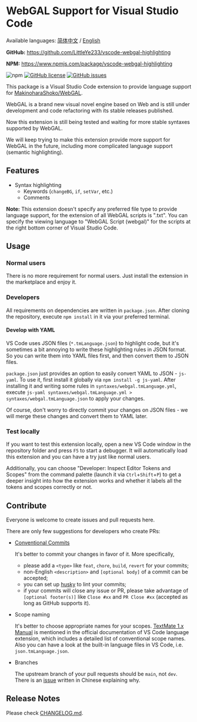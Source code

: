 # WebGAL Support for Visual Studio Code

Available languages: [简体中文](README.zh-cn.md) / [English](README.md)

**GitHub:** <https://github.com/LittleYe233/vscode-webgal-highlighting>

**NPM:** <https://www.npmjs.com/package/vscode-webgal-highlighting>

![npm](https://img.shields.io/npm/v/vscode-webgal-highlighting?style=flat-square) [![GitHub license](https://img.shields.io/github/license/LittleYe233/vscode-webgal-highlighting?style=flat-square)](https://github.com/LittleYe233/vscode-webgal-highlighting/blob/main/LICENSE) [![GitHub issues](https://img.shields.io/github/issues/LittleYe233/vscode-webgal-highlighting?style=flat-square)](https://github.com/LittleYe233/vscode-webgal-highlighting/issues)

This package is a Visual Studio Code extension to provide language support for [MakinoharaShoko/WebGAL](https://github.com/MakinoharaShoko/WebGAL/).

WebGAL is a brand new visual novel engine based on Web and is still under development and code refactoring with its stable releases published.

Now this extension is still being tested and waiting for more stable syntaxes supported by WebGAL.

We will keep trying to make this extension provide more support for WebGAL in the future, including more complicated language support (semantic highlighting).

## Features

- Syntax highlighting
  - Keywords (`changeBG`, `if`, `setVar`, etc.)
  - Comments

**Note:** This extension doesn't specify any preferred file type to provide language support, for the extension of all WebGAL scripts is ".txt". You can specify the viewing language to "WebGAL Script (webgal)" for the scripts at the right bottom corner of Visual Studio Code.

## Usage

### Normal users

There is no more requirement for normal users. Just install the extension in the marketplace and enjoy it.

### Developers

All requirements on dependencies are written in `package.json`. After cloning the repository, execute `npm install` in it via your preferred terminal.

#### Develop with YAML

VS Code uses JSON files (`*.tmLanguage.json`) to highlight code, but it's sometimes a bit annoying to write these highlighting rules in JSON format. So you can write them into YAML files first, and then convert them to JSON files.

`package.json` just provides an option to easily convert YAML to JSON - `js-yaml`. To use it, first install it globally via `npm install -g js-yaml`. After installing it and writing some rules in `syntaxes/webgal.tmLanguage.yml`, execute `js-yaml syntaxes/webgal.tmLanguage.yml > syntaxes/webgal.tmLanguage.json` to apply your changes.

Of course, don't worry to directly commit your changes on JSON files - we will merge these changes and convert them to YAML later.

### Test locally

If you want to test this extension locally, open a new VS Code window in the repository folder and press `F5` to start a debugger. It will automatically load this extension and you can have a try just like normal users.

Additionally, you can choose "Developer: Inspect Editor Tokens and Scopes" from the command palette (launch it via `Ctrl`+`Shift`+`P`) to get a deeper insight into how the extension works and whether it labels all the tokens and scopes correctly or not.

<!-- ## Extension Settings

Include if your extension adds any VS Code settings through the `contributes.configuration` extension point.

For example:

This extension contributes the following settings:

* `myExtension.enable`: enable/disable this extension
* `myExtension.thing`: set to `blah` to do something -->

<!-- ## Known Issues

Calling out known issues can help limit users opening duplicate issues against your extension. -->

## Contribute

Everyone is welcome to create issues and pull requests here.

There are only few suggestions for developers who create PRs:

- [Conventional Commits](https://www.conventionalcommits.org/en/v1.0.0/)
  
  It's better to commit your changes in favor of it. More specifically,
  - please add a `<type>` like `feat`, `chore`, `build`, `revert` for your commits;
  - non-English `<description>` and `[optional body]` of a commit can be accepted;
  - you can set up [husky](https://typicode.github.io/husky/#/) to lint your commits;
  - if your commits will close any issue or PR, please take advantage of `[optional footer(s)]` like `Close #xx` and `PR Close #xx` (accepted as long as GitHub supports it).
- Scope naming

  It's better to choose appropriate names for your scopes. [TextMate 1.x Manual](https://macromates.com/manual/en/language_grammars) is mentioned in the official documentation of VS Code language extension, which includes a detailed list of conventional scope names. Also you can have a look at the built-in language files in VS Code, i.e. `json.tmLanguage.json`.

- Branches

  The upstream branch of your pull requests should be `main`, not `dev`. There is an [issue](https://github.com/LittleYe233/vscode-webgal-highlighting/issues/3) written in Chinese explaining why.

## Release Notes

Please check [CHANGELOG.md](/CHANGELOG.md).
